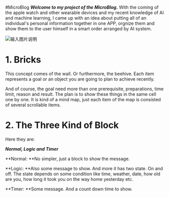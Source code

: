 #MicroBlog
**_Welcome to my project of the MicroBlog._**
With the coming of the apple watch and other wearable devices and my recent knowledge of AI and machine learning, I came up with an idea about putting all of an individual's personal information together in one APP, orgnize them and show them to the user himself in a smart order arranged by AI system.

![输入图片说明](http://cf.ltkcdn.net/cats/images/std/141685-425x283-blackcat300.jpg "在这里输入图片标题")

# 1. Bricks

This concept comes of the wall. Or furthermore, the beehive. Each item represents a goal or an object you are going to plan to achieve recently.

And of course, the goal need more than one prerequisite, preparations, time limit, reason and result. The plan is to show these things in the same cell one by one. It is kind of a mind map, just each item of the map is consisted of several scrollable items.

# 2. The Three Kind of Block

Here they are:

**_Normal, Logic and Timer_**

**Normal: **No simpler, just a block to show the message.

**Logic: **Also some message to show. And more it has two state. On and off. The state depends on some condition like time, weather, date, how old are you, how long it took you on the way home yesterday etc.

**Timer: **Some message. And a count down time to show.
